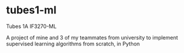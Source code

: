 # tubes1-ml
Tubes 1A IF3270-ML

A project of mine and 3 of my teammates from university to implement supervised learning algorithms from scratch, in Python
